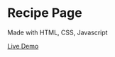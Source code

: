 <h1>Recipe Page</h1>
<p>Made with HTML, CSS, Javascript</p>
<a href="https://mrgochu.github.io/recipePage">Live Demo</a>
